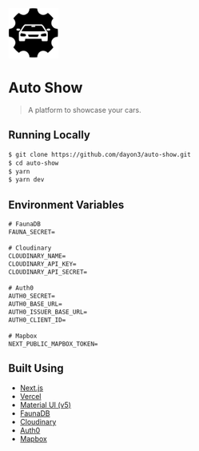 <img src="./public/logo.svg" alt="Logo" width="100" height="100" />

# Auto Show

> A platform to showcase your cars.

## Running Locally

```bash
$ git clone https://github.com/dayon3/auto-show.git
$ cd auto-show
$ yarn
$ yarn dev
```

## Environment Variables

```
# FaunaDB
FAUNA_SECRET=

# Cloudinary
CLOUDINARY_NAME=
CLOUDINARY_API_KEY=
CLOUDINARY_API_SECRET=

# Auth0
AUTH0_SECRET=
AUTH0_BASE_URL=
AUTH0_ISSUER_BASE_URL=
AUTH0_CLIENT_ID=

# Mapbox
NEXT_PUBLIC_MAPBOX_TOKEN=
```

## Built Using

- [Next.js](https://nextjs.org/)
- [Vercel](https://vercel.com)
- [Material UI (v5)](https://mui.com/)
- [FaunaDB](https://fauna.com/)
- [Cloudinary](https://cloudinary.com/)
- [Auth0](https://auth0.com/)
- [Mapbox](https://www.mapbox.com/)
